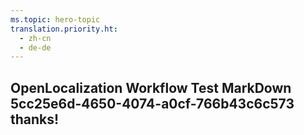 ```yaml
---
ms.topic: hero-topic
translation.priority.ht: 
  - zh-cn
  - de-de
---
```

## OpenLocalization Workflow Test MarkDown 5cc25e6d-4650-4074-a0cf-766b43c6c573 thanks!
